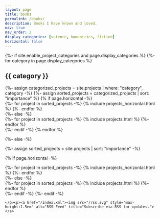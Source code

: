 ```yaml
---
layout: page
title: books
permalink: /books/
description: Books I have known and loved.
nav: true
nav_order: 2
display_categories: [science, humanities, fiction]
horizontal: false
---
```


<!-- pages/projects.md -->
<div class="projects">
{%- if site.enable_project_categories and page.display_categories %}
  <!-- Display categorized projects -->
  {%- for category in page.display_categories %}
  <h2 class="category">{{ category }}</h2>
  {%- assign categorized_projects = site.projects | where: "category", category -%}
  {%- assign sorted_projects = categorized_projects | sort: "importance" %}
  <!-- Generate cards for each project -->
  {% if page.horizontal -%}
  <div class="container">
    <div class="row row-cols-2">
    {%- for project in sorted_projects -%}
      {% include projects_horizontal.html %}
    {%- endfor %}
    </div>
  </div>
  {%- else -%}
  <div class="grid">
    {%- for project in sorted_projects -%}
      {% include projects.html %}
    {%- endfor %}
  </div>
  {%- endif -%}
  {% endfor %}

{%- else -%}
<!-- Display projects without categories -->
  {%- assign sorted_projects = site.projects | sort: "importance" -%}
  <!-- Generate cards for each project -->
  {% if page.horizontal -%}
  <div class="container">
    <div class="row row-cols-2">
    {%- for project in sorted_projects -%}
      {% include projects_horizontal.html %}
    {%- endfor %}
    </div>
  </div>
  {%- else -%}
  <div class="grid">
    {%- for project in sorted_projects -%}
      {% include projects.html %}
    {%- endfor %}
  </div>
  {%- endif -%}
{%- endif -%}
</div>

<!-- <!DOCTYPE html>
<!-- <html lang="en"><head>
<!-- 	<title>My Personal Library | Luke's Webpage</title>
<!-- 	<link rel="canonical" href="https://juiceshaman.github.io">
<!-- 	<link rel="alternate" type="application/rss+xml" title="Mario's Webpage RSS" href="/index.xml">
<!-- 	<link rel="stylesheet" type="text/css" href="/style.css">
<!-- 	<link rel="icon" href="/favicon.ico">
<!-- 	<meta name="description" content="This is a list of the books in my personal library. If you have any questions or want me to review any of them, email me (!!email!!).
<!-- I haven't read every book here, nor do I own all the books I've read or like. I also don't necessarily like all the books I own.

	<meta name="keywords" content="personal, science, tradition, lifestyle, philosophy">
	<meta name="viewport" content="width=device-width, initial-scale=1">
	<meta name="robots" content="index, follow">
	<meta charset="utf-8">
</head>
<body>
<main>
<a href="/"><header>
	<h1 id="tag_My Personal Library">My Personal Library</h1>
</header></a>
<article>

<ul class="booklist">

</ul>
<h2 id="Philosophy, Psychology</h2>
<ul class="booklist">

<li>Nietzsche, Friedrich – <dfn>The Anti-Christ</dfn> <span class="loc">(B3313.A8)</span></li>

<li>Nietzsche, Friedrich – <dfn>The Birth of Tragedy and The Case of Wagner</dfn> <span class="loc">(B3313.G42)</span></li>

<li>Nietzsche, Friedrich – <dfn>Beyond Good and Evil</dfn> <span class="loc">(B3313.J43)</span></li>

<li>Nietzsche, Friedrich – <dfn>On the Genealogy of Morals and Ecce Homo</dfn> <span class="loc">(B3316.N54)</span></li>

<li>Kahneman, Daniel – <dfn>Thinking, Fast and Slow</dfn> <span class="loc">(BF441)</span> <a href="https://notrelated.xyz/#01.06"><img src="/pix/nr.svg" alt="notrelated episode"></a></li>

<li>Carnegie, Dale – <dfn>How to Win Friends &amp; Influence People</dfn> <span class="loc">(BF637.S8)</span></li>

<li>Epicurus – <dfn>Letters and Sayings of Epicurus</dfn> <span class="loc">(B570.E5)</span></li>

li>Taleb, Nassim Nicholas – <dfn>Antifragile</dfn> <span class="loc">(Q375)</span></li>

li>Taleb, Nassim Nicholas – <dfn>The Black Swan</dfn> <span class="loc">(Q375)</span></li>

/ul>
h2 id="another topic">QA: Topic</h2>
ul class="booklist">

<ul class="booklist">

</ul>
<h2 id="books-as-of-yet-unsorted">Books as of yet unsorted</h2>
<ul class="booklist">


</ul>
<div style="clear:both" class="taglist">Read related articles:<br><a id="tag_personal" href="https://juiceshaman.github.io/tags/personal">Personal</a> · <a id="tag_science" href="https://juiceshaman.github.io/tags/science">Science</a> · <a id="tag_philosophy" href="https://juiceshaman.github.io/tags/philosophy">Philosophy</a></div>
<br clear="both">
</article>
</main>
<footer>
	<a href="</a>

	<p>
<!--	<img class="lw" src="/pix/btc.svg">Bitcoin (<a href="/pix/btc-logo.png">QR</a>): wallet ID </code>
	<br>
	<img class="lw" src="/pix/xmr.svg">Monero (<a href="/pix/xmr-logo.png">QR</a>): <code class="crypto">monero wallet id> -->
	</p><p><a href="/index.xml"><img src="/rss.svg" style="max-height:1.5em" alt="RSS Feed" title="Subscribe via RSS for updates."></a>
</p></footer>


</body></html>
